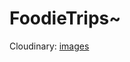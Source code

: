 # FoodieTrips~
Cloudinary: [images](https://collection.cloudinary.com/dc4u0bzgh/9d806f91089328b062e859d32a814a90)

